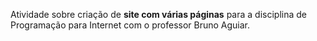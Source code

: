 Atividade sobre criação de **site com várias páginas** para a disciplina de Programação para Internet com o professor Bruno Aguiar.
